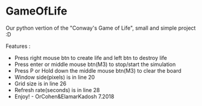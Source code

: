 # GameOfLife
Our python vertion of the "Conway's Game of Life", small and simple project :D

Features :
* Press right mouse btn to create life and left btn to destroy life
* Press enter or middle mouse btn(M3) to stop/start the simulation
* Press P or Hold down the middle mouse btn(M3) to clear the board
* Window side(pixels) is in line 20
* Grid size is in line 26
* Refresh rate(seconds) is in line 28
* Enjoy! - OrCohen&ElamarKadosh 7.2018
